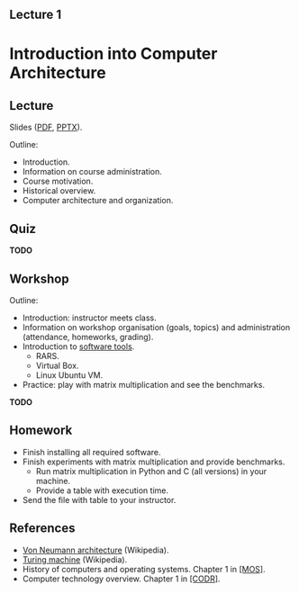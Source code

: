 Lecture 1
---

# Introduction into Computer Architecture

## Lecture

Slides ([PDF](CA_Lecture_01.pdf), [PPTX](CA_Lecture_01.pptx)).

Outline:

* Introduction.
* Information on course administration.
* Course motivation.
* Historical overview.
* Computer architecture and organization.

## Quiz

__TODO__

## Workshop

Outline:

* Introduction: instructor meets class.
* Information on workshop organisation (goals, topics)
  and administration (attendance, homeworks, grading).
* Introduction to [software tools](../../software.md).
     * RARS.
     * Virtual Box. 
     * Linux Ubuntu VM.
* Practice: play with matrix multiplication and see the benchmarks.

__TODO__

## Homework

* Finish installing all required software.
* Finish experiments with matrix multiplication and provide benchmarks.
    * Run matrix multiplication in Python and C (all versions) in your machine.
    * Provide a table with execution time.
* Send the file with table to your instructor.

## References

* [Von Neumann architecture](https://en.m.wikipedia.org/wiki/Von_Neumann_architecture) (Wikipedia).
* [Turing machine](https://en.m.wikipedia.org/wiki/Turing_machine) (Wikipedia).
* History of computers and operating systems. Chapter 1 in [[MOS]](../../books.md).
* Computer technology overview. Chapter 1 in [[CODR]](../../books.md).

